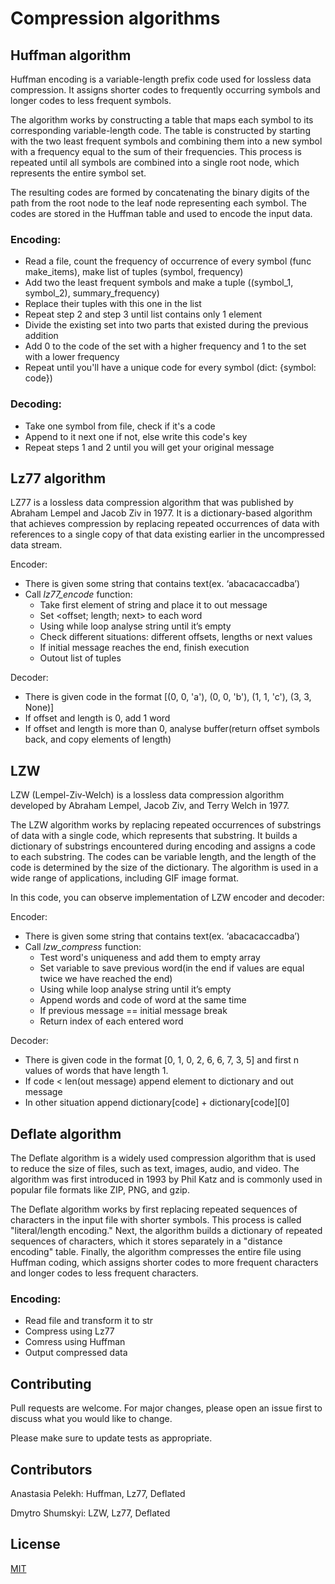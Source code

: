 # Compression algorithms

## Huffman algorithm
Huffman encoding is a variable-length prefix code used for lossless data compression. It assigns shorter codes to frequently occurring symbols and longer codes to less frequent symbols. 

The algorithm works by constructing a table that maps each symbol to its corresponding variable-length code. The table is constructed by starting with the two least frequent symbols and combining them into a new symbol with a frequency equal to the sum of their frequencies. This process is repeated until all symbols are combined into a single root node, which represents the entire symbol set. 

The resulting codes are formed by concatenating the binary digits of the path from the root node to the leaf node representing each symbol. The codes are stored in the Huffman table and used to encode the input data. 

### Encoding:
- Read a file, count the frequency of occurrence of every symbol (func make_items), make list of tuples (symbol, frequency)
- Add two the least frequent symbols and make a tuple ((symbol_1, symbol_2), summary_frequency)
- Replace their tuples with this one in the list
- Repeat step 2 and step 3 until list contains only 1 element
- Divide the existing set into two parts that existed during the previous addition
- Add 0 to the code of the set with a higher frequency and 1 to the set with a lower frequency
- Repeat until you'll have a unique code for every symbol (dict: {symbol: code})

### Decoding:
- Take one symbol from file, check if it's a code
- Append to it next one if not, else write this code's key
- Repeat steps 1 and 2 until you will get your original message

## Lz77 algorithm

LZ77 is a lossless data compression algorithm that was published by Abraham Lempel and Jacob Ziv in 1977. It is a dictionary-based algorithm that achieves compression by replacing repeated occurrences of data with references to a single copy of that data existing earlier in the uncompressed data stream.

Encoder:

- There is given some string that contains text(ex. ‘abacacaccadba’)
- Call *lz77_encode* function:
    - Take first element of string and place it to out message
    - Set <offset; length; next> to each word
    - Using while loop analyse string until it’s empty
    - Check different situations: different offsets, lengths or next values
    - If initial message reaches the end, finish execution
    - Outout list of tuples

Decoder:

- There is given code in the format [(0, 0, 'a'), (0, 0, 'b'), (1, 1, 'c'), (3, 3, None)]
- If offset and length is 0, add 1 word
- If offset and length is more than 0, analyse buffer(return offset symbols back, and copy elements of length)

## LZW

LZW (Lempel-Ziv-Welch) is a lossless data compression algorithm developed by Abraham Lempel, Jacob Ziv, and Terry Welch in 1977.

The LZW algorithm works by replacing repeated occurrences of substrings of data with a single code, which represents that substring. It builds a dictionary of substrings encountered during encoding and assigns a code to each substring. The codes can be variable length, and the length of the code is determined by the size of the dictionary. The algorithm is used in a wide range of applications, including GIF image format.

In this code, you can observe implementation of LZW encoder and decoder:

Encoder:

- There is given some string that contains text(ex. ‘abacacaccadba’)
- Call *lzw_compress* function:
    - Test word's uniqueness and add them to empty array
    - Set variable to save previous word(in the end if values are equal twice we have reached the end)
    - Using while loop analyse string until it’s empty
    - Append words and code of word at the same time
    - If previous message == initial message break
    - Return index of each entered word

Decoder:

- There is given code in the format [0, 1, 0, 2, 6, 6, 7, 3, 5] and first n values of words that have length 1.
- If code < len(out message) append element to dictionary and out message
- In other situation append dictionary[code] + dictionary[code][0]

## Deflate algorithm
The Deflate algorithm is a widely used compression algorithm that is used to reduce the size of files, such as text, images, audio, and video. The algorithm was first introduced in 1993 by Phil Katz and is commonly used in popular file formats like ZIP, PNG, and gzip.

The Deflate algorithm works by first replacing repeated sequences of characters in the input file with shorter symbols. This process is called "literal/length encoding." Next, the algorithm builds a dictionary of repeated sequences of characters, which it stores separately in a "distance encoding" table. Finally, the algorithm compresses the entire file using Huffman coding, which assigns shorter codes to more frequent characters and longer codes to less frequent characters.

### Encoding:
- Read file and transform it to str
- Compress using Lz77
- Comress using Huffman
- Output compressed data
## Contributing

Pull requests are welcome. For major changes, please open an issue first
to discuss what you would like to change.

Please make sure to update tests as appropriate.

## Contributors

Anastasia Pelekh: Huffman, Lz77, Deflated

Dmytro Shumskyi: LZW, Lz77, Deflated

## License

[MIT](https://choosealicense.com/licenses/mit/)
